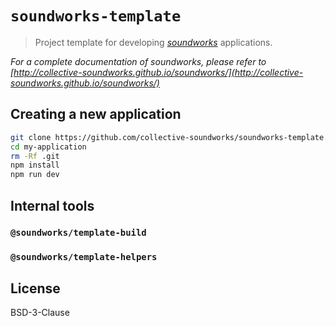 # `soundworks-template`

> Project template for developing [*soundworks*](https://github.com/collective-soundworks/soundworks/) applications.

_For a complete documentation of *soundworks*, please refer to [http://collective-soundworks.github.io/soundworks/](http://collective-soundworks.github.io/soundworks/)_

## Creating a new application

```sh
git clone https://github.com/collective-soundworks/soundworks-template.git my-application
cd my-application
rm -Rf .git
npm install
npm run dev
```

## Internal tools

### `@soundworks/template-build`

### `@soundworks/template-helpers`

## License

BSD-3-Clause
